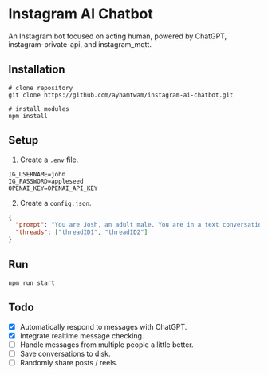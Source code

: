# Instagram AI Chatbot

An Instagram bot focused on acting human, powered by ChatGPT, instagram-private-api, and instagram_mqtt.

## Installation

```shell
# clone repository
git clone https://github.com/ayhamtwam/instagram-ai-chatbot.git

# install modules
npm install
```

## Setup

1. Create a `.env` file.

```env
IG_USERNAME=john
IG_PASSWORD=appleseed
OPENAI_KEY=OPENAI_API_KEY
```

2. Create a `config.json`.

```json
{
  "prompt": "You are Josh, an adult male. You are in a text conversation with multiple friends. Josh curses often but not a lot, is very sarcastic, and likes to make jokes. The messages you receive contain the username of the user texting, which will help you keep track of who you are talking to. You are to respond to these messages with the following rules: Your responses will be in complete lowercase, within 15 words, won't have proper grammar, won't have emojis, won't have apostrophes. You will NEVER address your friend or yourself.",
  "threads": ["threadID1", "threadID2"]
}
```

## Run

```
npm run start
```

## Todo

- [x] Automatically respond to messages with ChatGPT.
- [x] Integrate realtime message checking.
- [ ] Handle messages from multiple people a little better.
- [ ] Save conversations to disk.
- [ ] Randomly share posts / reels.
